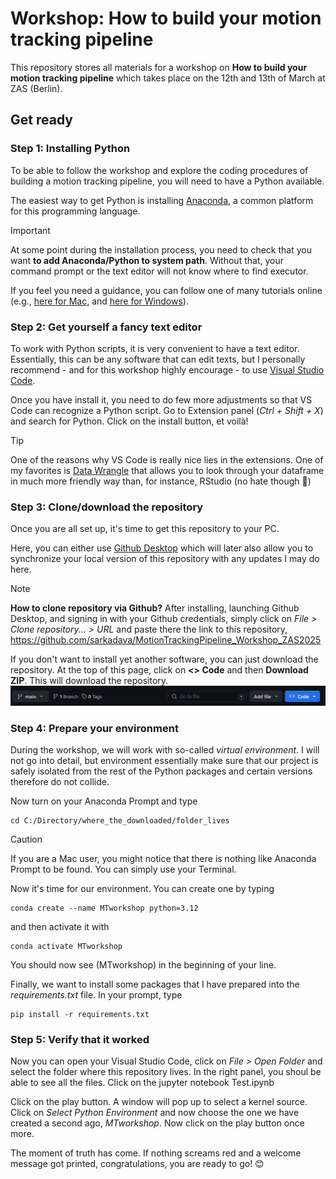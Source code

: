 # Workshop: How to build your motion tracking pipeline

This repository stores all materials for a workshop on **How to build your motion tracking pipeline** which takes place on the 12th and 13th of March at ZAS (Berlin).

## Get ready

### Step 1: Installing Python

To be able to follow the workshop and explore the coding procedures of building a motion tracking pipeline, you will need to have a Python available. 

The easiest way to get Python is installing [Anaconda](https://www.anaconda.com/download), a common platform for this programming language.

> [!IMPORTANT] 
> At some point during the installation process, you need to check that you want **to add Anaconda/Python to system path**. Without that, your command prompt or the text editor will not know where to find executor. 

If you feel you need a guidance, you can follow one of many tutorials online (e.g., [here for Mac]( https://www.youtube.com/watch?v=YJC6ldI3hWk), and [here for Windows](https://www.youtube.com/watch?v=UTqOXwAi1pE)). 

### Step 2: Get yourself a fancy text editor

To work with Python scripts, it is very convenient to have a text editor. Essentially, this can be any software that can edit texts, but I personally recommend - and for this workshop highly encourage - to use [Visual Studio Code](https://code.visualstudio.com/).

Once you have install it, you need to do few more adjustments so that VS Code can recognize a Python script. Go to Extension panel (*Ctrl + Shift + X*) and search for Python. Click on the install button, et voilà! 

> [!TIP] 
> One of the reasons why VS Code is really nice lies in the extensions. One of my favorites is [Data Wrangle](https://code.visualstudio.com/docs/datascience/data-wrangler) that allows you to look through your dataframe in much more friendly way than, for instance, RStudio (no hate though :angel:)

### Step 3: Clone/download the repository

Once you are all set up, it's time to get this repository to your PC.

Here, you can either use [Github Desktop](https://desktop.github.com/download/) which will later also allow you to synchronize your local version of this repository with any updates I may do here.

> [!NOTE] 
> **How to clone repository via Github?** After installing, launching Github Desktop, and signing in with your Github credentials, simply click on *File > Clone repository... > URL* and paste there the link to this repository, https://github.com/sarkadava/MotionTrackingPipeline_Workshop_ZAS2025

If you don't want to install yet another software, you can just download the repository. At the top of this page, click on **<> Code** and then **Download ZIP**. This will download the repository.
![alt text](image.png)

### Step 4: Prepare your environment

During the workshop, we will work with so-called *virtual environment*. I will not go into detail, but environment essentially make sure that our project is safely isolated from the rest of the Python packages and certain versions therefore do not collide.

Now turn on your Anaconda Prompt and type

```
cd C:/Directory/where_the_downloaded/folder_lives
```

> [!CAUTION] 
> If you are a Mac user, you might notice that there is nothing like Anaconda Prompt to be found. You can simply use your Terminal.

Now it's time for our environment. You can create one by typing

```
conda create --name MTworkshop python=3.12
```

and then activate it with

```
conda activate MTworkshop
```
You should now see (MTworkshop) in the beginning of your line. 

Finally, we want to install some packages that I have prepared into the *requirements.txt* file. In your prompt, type

```
pip install -r requirements.txt
```

### Step 5: Verify that it worked

Now you can open your Visual Studio Code, click on *File > Open Folder* and select the folder where this repository lives. In the right panel, you shoul be able to see all the files. Click on the jupyter notebook Test.ipynb

Click on the play button. A window will pop up to select a kernel source. Click on *Select Python Environment* and now choose the one we have created a second ago, *MTworkshop*. Now click on the play button once more.

The moment of truth has come. If nothing screams red and a welcome message got printed, congratulations, you are ready to go! :blush:



